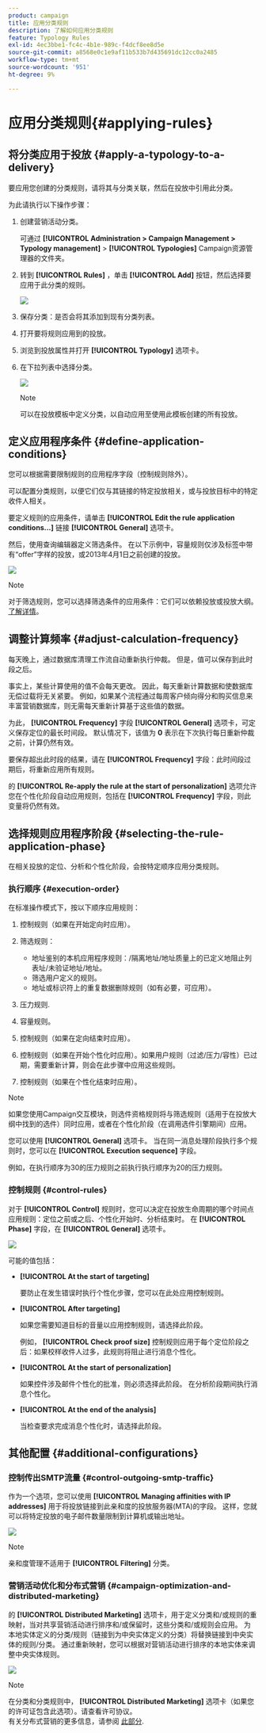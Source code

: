 ```yaml
---
product: campaign
title: 应用分类规则
description: 了解如何应用分类规则
feature: Typology Rules
exl-id: 4ec3bbe1-fc4c-4b1e-989c-f4dcf8ee8d5e
source-git-commit: a8568e0c1e9af11b533b7d435691dc12cc0a2485
workflow-type: tm+mt
source-wordcount: '951'
ht-degree: 9%

---
```


# 应用分类规则{#applying-rules}

## 将分类应用于投放 {#apply-a-typology-to-a-delivery}

要应用您创建的分类规则，请将其与分类关联，然后在投放中引用此分类。

为此请执行以下操作步骤：

1. 创建营销活动分类。

   可通过 **[!UICONTROL Administration > Campaign Management > Typology management]** > **[!UICONTROL Typologies]** Campaign资源管理器的文件夹。

1. 转到 **[!UICONTROL Rules]** ，单击 **[!UICONTROL Add]** 按钮，然后选择要应用于此分类的规则。

   ![](assets/campaign_opt_pressure_sample_1_6.png)

1. 保存分类：是否会将其添加到现有分类列表。
1. 打开要将规则应用到的投放。
1. 浏览到投放属性并打开 **[!UICONTROL Typology]** 选项卡。
1. 在下拉列表中选择分类。

   ![](assets/campaign_opt_pressure_sample_1_7.png)

   >[!NOTE]
   >
   >可以在投放模板中定义分类，以自动应用至使用此模板创建的所有投放。

## 定义应用程序条件 {#define-application-conditions}

您可以根据需要限制规则的应用程序字段（控制规则除外）。

可以配置分类规则，以便它们仅与其链接的特定投放相关，或与投放目标中的特定收件人相关。

要定义规则的应用条件，请单击 **[!UICONTROL Edit the rule application conditions...]** 链接 **[!UICONTROL General]** 选项卡。

然后，使用查询编辑器定义筛选条件。 在以下示例中，容量规则仅涉及标签中带有“offer”字样的投放，或2013年4月1日之前创建的投放。

![](assets/campaign_opt_create_capacity_criterion.png)

>[!NOTE]
>
>对于筛选规则，您可以选择筛选条件的应用条件：它们可以依赖投放或投放大纲。 [了解详情](filtering-rules.md#condition-a-filtering-rule)。

## 调整计算频率 {#adjust-calculation-frequency}

每天晚上，通过数据库清理工作流自动重新执行仲裁。 但是，值可以保存到此时段之后。

事实上，某些计算使用的值不会每天更改。 因此，每天重新计算数据和使数据库无偿过载将无关紧要。 例如，如果某个流程通过每周客户倾向得分和购买信息来丰富营销数据库，则无需每天重新计算基于这些值的数据。

为此， **[!UICONTROL Frequency]** 字段 **[!UICONTROL General]** 选项卡，可定义保存定位的最长时间段。 默认情况下，该值为 **0** 表示在下次执行每日重新仲裁之前，计算仍然有效。

要保存超出此时段的结果，请在 **[!UICONTROL Frequency]** 字段：此时间段过期后，将重新应用所有规则。

的 **[!UICONTROL Re-apply the rule at the start of personalization]** 选项允许您在个性化阶段自动应用规则，包括在 **[!UICONTROL Frequency]** 字段，则此变量将仍然有效。

## 选择规则应用程序阶段 {#selecting-the-rule-application-phase}

在相关投放的定位、分析和个性化阶段，会按特定顺序应用分类规则。

### 执行顺序 {#execution-order}

在标准操作模式下，按以下顺序应用规则：

1. 控制规则（如果在开始定向时应用）。
1. 筛选规则：

   * 地址鉴别的本机应用程序规则：/隔离地址/地址质量上的已定义地阻止列表址/未验证地址/地址。
   * 筛选用户定义的规则。
   * 地址或标识符上的重复数据删除规则（如有必要，可应用）。

1. 压力规则.
1. 容量规则。
1. 控制规则（如果在定向结束时应用）。
1. 控制规则（如果在开始个性化时应用）。如果用户规则（过滤/压力/容性）已过期，需要重新计算，则会在此步骤中应用这些规则。
1. 控制规则（如果在个性化结束时应用）。

>[!NOTE]
>
>如果您使用Campaign交互模块，则选件资格规则将与筛选规则（适用于在投放大纲中找到的选件）同时应用，或者在个性化阶段（在调用选件引擎期间）应用。

您可以使用 **[!UICONTROL General]** 选项卡。 当在同一消息处理阶段执行多个规则时，您可以在 **[!UICONTROL Execution sequence]** 字段。

例如，在执行顺序为30的压力规则之前执行执行顺序为20的压力规则。

### 控制规则 {#control-rules}

对于 **[!UICONTROL Control]** 规则时，您可以决定在投放生命周期的哪个时间点应用规则：定位之前或之后、个性化开始时、分析结束时。 在 **[!UICONTROL Phase]** 字段，在 **[!UICONTROL General]** 选项卡。

![](assets/campaign_opt_define_control_phase.png)

可能的值包括：

* **[!UICONTROL At the start of targeting]**

   要防止在发生错误时执行个性化步骤，您可以在此处应用控制规则。

* **[!UICONTROL After targeting]**

   如果您需要知道目标的音量以应用控制规则，请选择此阶段。

   例如， **[!UICONTROL Check proof size]** 控制规则应用于每个定位阶段之后：如果校样收件人过多，此规则将阻止进行消息个性化。

* **[!UICONTROL At the start of personalization]**

   如果控件涉及邮件个性化的批准，则必须选择此阶段。 在分析阶段期间执行消息个性化。

* **[!UICONTROL At the end of the analysis]**

   当检查要求完成消息个性化时，请选择此阶段。

## 其他配置 {#additional-configurations}

### 控制传出SMTP流量 {#control-outgoing-smtp-traffic}

作为一个选项，您可以使用 **[!UICONTROL Managing affinities with IP addresses]** 用于将投放链接到此亲和度的投放服务器(MTA)的字段。 这样，您就可以将特定投放的电子邮件数量限制到计算机或输出地址。

![](assets/campaign_opt_select_ip_affinity.png)

>[!NOTE]
>
>亲和度管理不适用于 **[!UICONTROL Filtering]** 分类。

<!--
>Affinities are defined in the instance configuration file, on the Adobe Campaign server. For more on this, refer to [this section](../../installation/using/about-initial-configuration.md).-->

### 营销活动优化和分布式营销 {#campaign-optimization-and-distributed-marketing}

的 **[!UICONTROL Distributed Marketing]** 选项卡，用于定义分类和/或规则的重映射，当对共享营销活动进行排序和/或保留时，这些分类和/或规则会应用。 为本地实体定义的分类/规则（链接到为中央实体定义的分类）将替换链接到中央实体的规则/分类。 通过重新映射，您可以根据对营销活动进行排序的本地实体来调整中央实体规则。

![](assets/simu_campaign_opti_distrib_mkg.png)

>[!NOTE]
>
>在分类和分类规则中， **[!UICONTROL Distributed Marketing]** 选项卡（如果您的许可证包含此选项）。请查看许可协议。\
>有关分布式营销的更多信息，请参阅 [此部分](../distributed-marketing/about-distributed-marketing.md).
